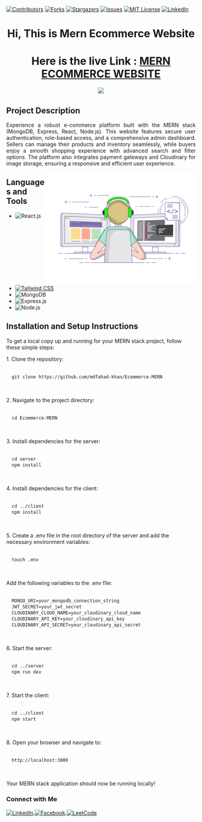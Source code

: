 [![Contributors][contributors-shield]][contributors-url]
[![Forks][forks-shield]][forks-url]
[![Stargazers][stars-shield]][stars-url]
[![Issues][issues-shield]][issues-url]
[![MIT License][license-shield]][license-url]
[![LinkedIn][linkedin-shield]][linkedin-url]

<h1 align="center">Hi, This is Mern Ecommerce Website</h1> 
<h1 align="center">Here is the live Link : <a href='https://ecommerce-mern-lovat-xi.vercel.app/' target='blank'>MERN ECOMMERCE WEBSITE</a></h1> 
<div align="center"> 
  <img src="https://github.com/mdfahad-khan/Ecommerce-MERN/blob/main/frontend/public/mernEcommerce.gif"> 
</div>

<h2>Project Description</h2>
<p align="justify">Experience a robust e-commerce platform built with the MERN stack (MongoDB, Express, React, Node.js). This website features secure user authentication, role-based access, and a comprehensive admin dashboard. Sellers can manage their products and inventory seamlessly, while buyers enjoy a smooth shopping experience with advanced search and filter options. The platform also integrates payment gateways and Cloudinary for image storage, ensuring a responsive and efficient user experience.</p>

<img align="right" alt="coder" width="400" src="https://github.com/mdfahad-khan/mdfahad-khan/blob/main/coder.gif">

<h2>Languages and Tools</h2>

- ![React.js][React.js]
- [![Tailwind CSS][Tailwind CSS]][Tailwind CSS-url]
- ![MongoDB][MongoDB]
- ![Express.js][Express.js]
- ![Node.js][Node.js]

<h2>Installation and Setup Instructions</h2>
<p align="left">To get a local copy up and running for your MERN stack project, follow these simple steps:</p>
<p align="left">
  1. Clone the repository:
  <pre>
  <code>
  git clone https://github.com/mdfahad-khan/Ecommerce-MERN
  </code>
  </pre>
  2. Navigate to the project directory:
  <pre>
  <code>
  cd Ecommerce-MERN
  </code>
  </pre>
  3. Install dependencies for the server:
  <pre>
  <code>
  cd server
  npm install
  </code>
  </pre>
  4. Install dependencies for the client:
  <pre>
  <code>
  cd ../client
  npm install
  </code>
  </pre>
  5. Create a .env file in the root directory of the server and add the necessary environment variables:
  <pre>
  <code>
  touch .env
  </code>
  </pre>
  Add the following variables to the .env file:
  <pre>
  <code>
  MONGO_URI=your_mongodb_connection_string
  JWT_SECRET=your_jwt_secret
  CLOUDINARY_CLOUD_NAME=your_cloudinary_cloud_name
  CLOUDINARY_API_KEY=your_cloudinary_api_key
  CLOUDINARY_API_SECRET=your_cloudinary_api_secret
  </code>
  </pre>
  6. Start the server:
  <pre>
  <code>
  cd ../server
  npm run dev
  </code>
  </pre>
  7. Start the client:
  <pre>
  <code>
  cd ../client
  npm start
  </code>
  </pre>
  8. Open your browser and navigate to:
  <pre>
  <code>
  http://localhost:3000
  </code>
  </pre>
  Your MERN stack application should now be running locally!
</p>

<h3>Connect with Me</h3>
<p align="left"> 
  <a href="https://linkedin.com/in/www.linkedin.com/in/md-fahad-khan" target="blank">
    <img align="center" src="https://raw.githubusercontent.com/rahuldkjain/github-profile-readme-generator/master/src/images/icons/Social/linked-in-alt.svg" alt="LinkedIn" height="30" width="40" />
  </a> 
  <a href="https://fb.com/https://www.facebook.com/md.fahadkhan.9889/" target="blank">
    <img align="center" src="https://raw.githubusercontent.com/rahuldkjain/github-profile-readme-generator/master/src/images/icons/Social/facebook.svg" alt="Facebook" height="30" width="40" />
  </a> 
  <a href="https://www.leetcode.com/https://leetcode.com/evanahmedfahad/" target="blank">
    <img align="center" src="https://raw.githubusercontent.com/rahuldkjain/github-profile-readme-generator/master/src/images/icons/Social/leet-code.svg" alt="LeetCode" height="30" width="40" />
  </a> 
</p>

<!-- MARKDOWN LINKS & IMAGES -->
<!-- https://www.markdownguide.org/basic-syntax/#reference-style-links -->

[contributors-shield]: https://img.shields.io/github/contributors/mdfahad-khan/Ecommerce-MERN.svg?style=for-the-badge
[contributors-url]: https://github.com/mdfahad-khan/Ecommerce-MERN/graphs/contributors
[forks-shield]: https://img.shields.io/github/forks/mdfahad-khan/Ecommerce-MERN.svg?style=for-the-badge
[forks-url]: https://github.com/mdfahad-khan/Ecommerce-MERN/network/members
[stars-shield]: https://img.shields.io/github/stars/mdfahad-khan/Ecommerce-MERN.svg?style=for-the-badge
[stars-url]: https://github.com/mdfahad-khan/Ecommerce-MERN/stargazers
[issues-shield]: https://img.shields.io/github/issues/mdfahad-khan/Ecommerce-MERN.svg?style=for-the-badge
[issues-url]: https://github.com/mdfahad-khan/Ecommerce-MERN/issues
[license-shield]: https://img.shields.io/github/license/mdfahad-khan/Ecommerce-MERN.svg?style=for-the-badge
[license-url]: https://github.com/mdfahad-khan/Ecommerce-MERN/blob/master/LICENSE.txt
[linkedin-shield]: https://img.shields.io/badge/-LinkedIn-black.svg?style=for-the-badge&logo=linkedin&colorB=555
[linkedin-url]: https://linkedin.com/in/md-fahad-khan
[product-screenshot]: images/screenshot.png
[MongoDB]: https://img.shields.io/badge/MongoDB-47A248?style=for-the-badge&logo=mongodb&logoColor=white
[MongoDB-url]: https://mongodb.com/
[Express.js]: https://img.shields.io/badge/Express.js-000000?style=for-the-badge&logo=express&logoColor=white
[Express-url]: https://expressjs.com/
[React.js]: https://img.shields.io/badge/React-20232A?style=for-the-badge&logo=react&logoColor=61DAFB
[React-url]: https://reactjs.org/
[Node.js]: https://img.shields.io/badge/Node.js-43853D?style=for-the-badge&logo=node-dot-js&logoColor=white
[Node-url]: https://nodejs.org/
[Next.js]: https://img.shields.io/badge/Next.js-000000?style=for-the-badge&logo=next-dot-js&logoColor=white
[Next.js-url]: https://nextjs.org/
[Tailwind CSS]: https://img.shields.io/badge/Tailwind%20CSS-38B2AC?style=for-the-badge&logo=tailwind-css&logoColor=white
[Tailwind CSS-url]: https://tailwindcss.com/
[Framer Motion]: https://img.shields.io/badge/Framer%20Motion-1F2D3D?style=for-the-badge&logo=framer&logoColor=64ffda
[Framer Motion-url]: https://www.framer.com/motion/
